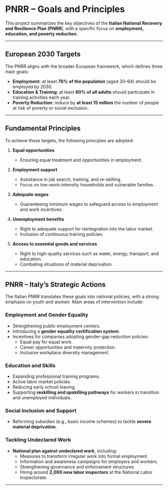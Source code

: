 # PNRR – Goals and Principles

This project summarizes the key objectives of the **Italian National Recovery and Resilience Plan (PNRR)**, with a specific focus on **employment, education, and poverty reduction**.

---

## European 2030 Targets

The PNRR aligns with the broader European framework, which defines three main goals:

- **Employment**: at least **76% of the population** (aged 20–64) should be employed by 2030.  
- **Education & Training**: at least **60% of all adults** should participate in training activities each year.  
- **Poverty Reduction**: reduce by **at least 15 million** the number of people at risk of poverty or social exclusion.  

---

## Fundamental Principles

To achieve these targets, the following principles are adopted:

1. **Equal opportunities**  
   - Ensuring equal treatment and opportunities in employment.  

2. **Employment support**  
   - Assistance in job search, training, and re-skilling.  
   - Focus on low-work-intensity households and vulnerable families.  

3. **Adequate wages**  
   - Guaranteeing minimum wages to safeguard access to employment and work incentives.  

4. **Unemployment benefits**  
   - Right to adequate support for reintegration into the labor market.  
   - Inclusion of continuous training policies.  

5. **Access to essential goods and services**  
   - Right to high-quality services such as water, energy, transport, and education.  
   - Combating situations of material deprivation.  

---

## PNRR – Italy’s Strategic Actions

The Italian PNRR translates these goals into national policies, with a strong emphasis on youth and women. Main areas of intervention include:

### Employment and Gender Equality
- Strengthening public employment centers.  
- Introducing a **gender equality certification system**.  
- Incentives for companies adopting gender-gap reduction policies:  
  - Equal pay for equal work.  
  - Career opportunities and maternity protection.  
  - Inclusive workplace diversity management.  

### Education and Skills
- Expanding professional training programs.  
- Active labor market policies.  
- Reducing early school leaving.  
- Supporting **reskilling and upskilling pathways** for workers in transition and unemployed individuals.  

### Social Inclusion and Support
- Reforming subsidies (e.g., basic income schemes) to tackle **severe material deprivation**.  

### Tackling Undeclared Work
- **National plan against undeclared work**, including:  
  - Measures to transform irregular work into formal employment.  
  - Information and awareness campaigns for employers and workers.  
  - Strengthening governance and enforcement structures.  
  - Hiring around **2,000 new labor inspectors** at the National Labor Inspectorate.  

---


